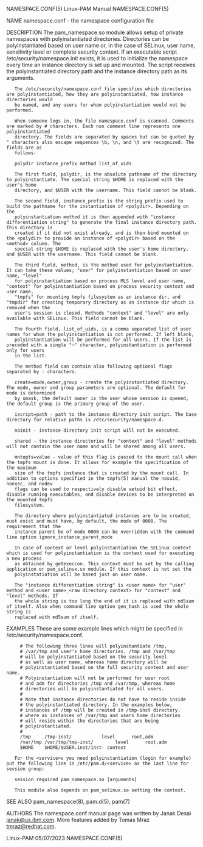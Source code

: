 NAMESPACE.CONF(5)						       Linux-PAM Manual							     NAMESPACE.CONF(5)

NAME
       namespace.conf - the namespace configuration file

DESCRIPTION
       The pam_namespace.so module allows setup of private namespaces with polyinstantiated directories. Directories can be polyinstantiated based on user
       name or, in the case of SELinux, user name, sensitivity level or complete security context. If an executable script /etc/security/namespace.init
       exists, it is used to initialize the namespace every time an instance directory is set up and mounted. The script receives the polyinstantiated
       directory path and the instance directory path as its arguments.

       The /etc/security/namespace.conf file specifies which directories are polyinstantiated, how they are polyinstantiated, how instance directories would
       be named, and any users for whom polyinstantiation would not be performed.

       When someone logs in, the file namespace.conf is scanned. Comments are marked by # characters. Each non comment line represents one polyinstantiated
       directory. The fields are separated by spaces but can be quoted by " characters also escape sequences \b, \n, and \t are recognized. The fields are as
       follows:

       polydir instance_prefix method list_of_uids

       The first field, polydir, is the absolute pathname of the directory to polyinstantiate. The special string $HOME is replaced with the user's home
       directory, and $USER with the username. This field cannot be blank.

       The second field, instance_prefix is the string prefix used to build the pathname for the instantiation of <polydir>. Depending on the
       polyinstantiation method it is then appended with "instance differentiation string" to generate the final instance directory path. This directory is
       created if it did not exist already, and is then bind mounted on the <polydir> to provide an instance of <polydir> based on the <method> column. The
       special string $HOME is replaced with the user's home directory, and $USER with the username. This field cannot be blank.

       The third field, method, is the method used for polyinstantiation. It can take these values; "user" for polyinstantiation based on user name, "level"
       for polyinstantiation based on process MLS level and user name, "context" for polyinstantiation based on process security context and user name,
       "tmpfs" for mounting tmpfs filesystem as an instance dir, and "tmpdir" for creating temporary directory as an instance dir which is removed when the
       user's session is closed. Methods "context" and "level" are only available with SELinux. This field cannot be blank.

       The fourth field, list_of_uids, is a comma separated list of user names for whom the polyinstantiation is not performed. If left blank,
       polyinstantiation will be performed for all users. If the list is preceded with a single "~" character, polyinstantiation is performed only for users
       in the list.

       The method field can contain also following optional flags separated by : characters.

       create=mode,owner,group - create the polyinstantiated directory. The mode, owner and group parameters are optional. The default for mode is determined
       by umask, the default owner is the user whose session is opened, the default group is the primary group of the user.

       iscript=path - path to the instance directory init script. The base directory for relative paths is /etc/security/namespace.d.

       noinit - instance directory init script will not be executed.

       shared - the instance directories for "context" and "level" methods will not contain the user name and will be shared among all users.

       mntopts=value - value of this flag is passed to the mount call when the tmpfs mount is done. It allows for example the specification of the maximum
       size of the tmpfs instance that is created by the mount call. In addition to options specified in the tmpfs(5) manual the nosuid, noexec, and nodev
       flags can be used to respectively disable setuid bit effect, disable running executables, and disable devices to be interpreted on the mounted tmpfs
       filesystem.

       The directory where polyinstantiated instances are to be created, must exist and must have, by default, the mode of 0000. The requirement that the
       instance parent be of mode 0000 can be overridden with the command line option ignore_instance_parent_mode

       In case of context or level polyinstantiation the SELinux context which is used for polyinstantiation is the context used for executing a new process
       as obtained by getexeccon. This context must be set by the calling application or pam_selinux.so module. If this context is not set the
       polyinstatiation will be based just on user name.

       The "instance differentiation string" is <user name> for "user" method and <user name>_<raw directory context> for "context" and "level" methods. If
       the whole string is too long the end of it is replaced with md5sum of itself. Also when command line option gen_hash is used the whole string is
       replaced with md5sum of itself.

EXAMPLES
       These are some example lines which might be specified in /etc/security/namespace.conf.

		 # The following three lines will polyinstantiate /tmp,
		 # /var/tmp and user's home directories. /tmp and /var/tmp
		 # will be polyinstantiated based on the security level
		 # as well as user name, whereas home directory will be
		 # polyinstantiated based on the full security context and user name.
		 # Polyinstantiation will not be performed for user root
		 # and adm for directories /tmp and /var/tmp, whereas home
		 # directories will be polyinstantiated for all users.
		 #
		 # Note that instance directories do not have to reside inside
		 # the polyinstantiated directory. In the examples below,
		 # instances of /tmp will be created in /tmp-inst directory,
		 # where as instances of /var/tmp and users home directories
		 # will reside within the directories that are being
		 # polyinstantiated.
		 #
		 /tmp	  /tmp-inst/		   level      root,adm
		 /var/tmp /var/tmp/tmp-inst/	    level      root,adm
		 $HOME	  $HOME/$USER.inst/inst- context

       For the <service>s you need polyinstantiation (login for example) put the following line in /etc/pam.d/<service> as the last line for session group:

       session required pam_namespace.so [arguments]

       This module also depends on pam_selinux.so setting the context.

SEE ALSO
       pam_namespace(8), pam.d(5), pam(7)

AUTHORS
       The namespace.conf manual page was written by Janak Desai <janak@us.ibm.com>. More features added by Tomas Mraz <tmraz@redhat.com>.

Linux-PAM								  05/07/2023							     NAMESPACE.CONF(5)
